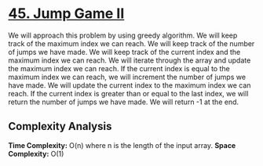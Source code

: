 # [45. Jump Game II](https://leetcode.com/problems/jump-game-ii/)

We will approach this problem by using greedy algorithm. We will keep track of the maximum index we can reach. We will keep track of the number of jumps we have made. We will keep track of the current index and the maximum index we can reach. We will iterate through the array and update the maximum index we can reach. If the current index is equal to the maximum index we can reach, we will increment the number of jumps we have made. We will update the current index to the maximum index we can reach. If the current index is greater than or equal to the last index, we will return the number of jumps we have made. We will return -1 at the end.

## Complexity Analysis
**Time Complexity:** O(n) where n is the length of the input array.
**Space Complexity:** O(1)